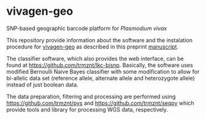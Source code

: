 # vivagen-geo
SNP-based geographic barcode platform for *Plasmodium vivax*

This repository provide information about the software and the instalation procedure for
[vivagen-geo](http://geo.vivaxgen.org) as described in this preprint [manuscript](https://www.biorxiv.org/content/10.1101/776781v1).

The classifier software, which also provides the web interface, can be found at https://github.com/trmznt/lkc-bisnp. Basically, the software uses modified Bernoulli Naive Bayes classifier with some modification to allow for bi-allelic data set (reference allele, alternate allele and heterozygote allele) instead of just boolean data.

The data preparation, filtering and processing are performed using https://github.com/trmznt/pys and
https://github.com/trmznt/seqpy which provide tools and library for processing WGS data, respectively.

